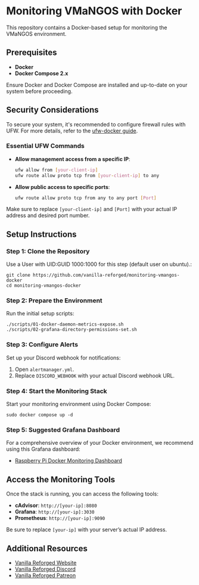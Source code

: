 # Monitoring VMaNGOS with Docker

This repository contains a Docker-based setup for monitoring the VMaNGOS environment.

## Prerequisites

- **Docker**
- **Docker Compose 2.x**

Ensure Docker and Docker Compose are installed and up-to-date on your system before proceeding.

## Security Considerations

To secure your system, it's recommended to configure firewall rules with UFW. For more details, refer to the [ufw-docker guide](https://github.com/chaifeng/ufw-docker).

### Essential UFW Commands

- **Allow management access from a specific IP**:
    ```sh
    ufw allow from [your-client-ip]
    ufw route allow proto tcp from [your-client-ip] to any
    ```

- **Allow public access to specific ports**:
    ```sh
    ufw route allow proto tcp from any to any port [Port]
    ```

Make sure to replace `[your-client-ip]` and `[Port]` with your actual IP address and desired port number.

## Setup Instructions

### Step 1: Clone the Repository

Use a User with UID:GUID 1000:1000 for this step (default user on ubuntu).:

    git clone https://github.com/vanilla-reforged/monitoring-vmangos-docker
    cd monitoring-vmangos-docker

### Step 2: Prepare the Environment

Run the initial setup scripts:

    ./scripts/01-docker-daemon-metrics-expose.sh
    ./scripts/02-grafana-directory-permissions-set.sh

### Step 3: Configure Alerts

Set up your Discord webhook for notifications:

1. Open `alertmanager.yml`.
2. Replace `DISCORD_WEBHOOK` with your actual Discord webhook URL.

### Step 4: Start the Monitoring Stack

Start your monitoring environment using Docker Compose:

    sudo docker compose up -d

### Step 5: Suggested Grafana Dashboard

For a comprehensive overview of your Docker environment, we recommend using this Grafana dashboard:

- [Raspberry Pi Docker Monitoring Dashboard](https://grafana.com/grafana/dashboards/15120-raspberry-pi-docker-monitoring/)

## Access the Monitoring Tools

Once the stack is running, you can access the following tools:

- **cAdvisor**: `http://[your-ip]:8080`
- **Grafana**: `http://[your-ip]:3030`
- **Prometheus**: `http://[your-ip]:9090`

Be sure to replace `[your-ip]` with your server’s actual IP address.

## Additional Resources

- [Vanilla Reforged Website](https://vanillareforged.org/)
- [Vanilla Reforged Discord](https://discord.gg/KkkDV5zmPb)
- [Vanilla Reforged Patreon](https://www.patreon.com/vanillareforged)
